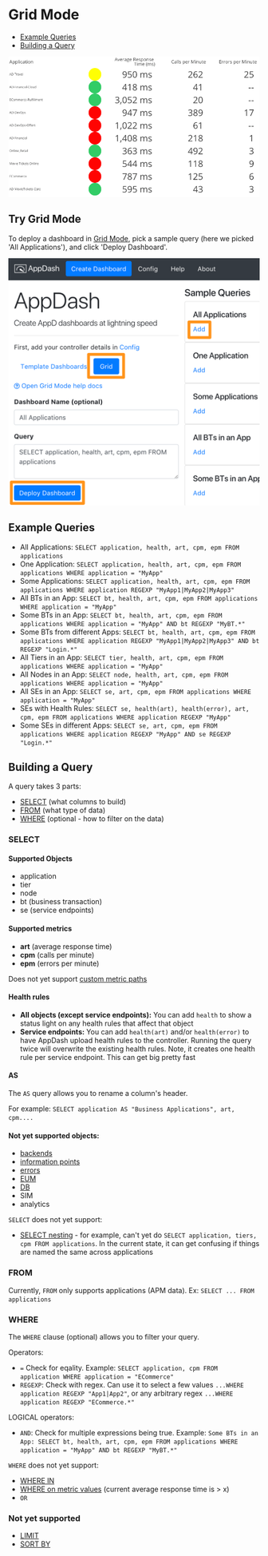 # Grid Mode

- [Example Queries](#example-queries)
- [Building a Query](#building-a-query)

![](img/grid-all-applications.png)

## Try Grid Mode

To deploy a dashboard in [Grid Mode](docs/grid.md), pick a sample query (here we picked 'All Applications'), and click 'Deploy Dashboard'.

![](img/gettingstarted-grid.png)

## Example Queries

- All Applications: `SELECT application, health, art, cpm, epm FROM applications`
- One Application: `SELECT application, health, art, cpm, epm FROM applications WHERE application = "MyApp"`
- Some Applications: `SELECT application, health, art, cpm, epm FROM applications WHERE application REGEXP "MyApp1|MyApp2|MyApp3"`
- All BTs in an App: `SELECT bt, health, art, cpm, epm FROM applications WHERE application = "MyApp"`
- Some BTs in an App: `SELECT bt, health, art, cpm, epm FROM applications WHERE application = "MyApp" AND bt REGEXP "MyBT.*"`
- Some BTs from different Apps: `SELECT bt, health, art, cpm, epm FROM applications WHERE application REGEXP "MyApp1|MyApp2|MyApp3" AND bt REGEXP "Login.*"`
- All Tiers in an App: `SELECT tier, health, art, cpm, epm FROM applications WHERE application = "MyApp"`
- All Nodes in an App: `SELECT node, health, art, cpm, epm FROM applications WHERE application = "MyApp"`
- All SEs in an App: `SELECT se, art, cpm, epm FROM applications WHERE application = "MyApp"`
- SEs with Health Rules: `SELECT se, health(art), health(error), art, cpm, epm FROM applications WHERE application REGEXP "MyApp"`
- Some SEs in different Apps: `SELECT se, art, cpm, epm FROM applications WHERE application REGEXP "MyApp" AND se REGEXP "Login.*"`

## Building a Query

A query takes 3 parts: 

- [SELECT](#select) (what columns to build)
- [FROM](#from) (what type of data)
- [WHERE](#where) (optional - how to filter on the data)

### SELECT

#### Supported Objects

- application
- tier
- node
- bt (business transaction)
- se (service endpoints)

#### Supported metrics

- **art** (average response time)
- **cpm** (calls per minute)
- **epm** (errors per minute)

Does not yet support [custom metric paths](https://github.com/Appdynamics/AppDash/issues/40)

#### Health rules

- **All objects (except service endpoints):** You can add `health` to show a status light on any health rules that affect that object
- **Service endpoints:** You can add `health(art)` and/or `health(error)` to have AppDash upload health rules to the controller. Running the query twice will overwrite the existing health rules. Note, it creates one health rule per service endpoint. This can get big pretty fast

#### AS

The `AS` query allows you to rename a column's header.

For example: `SELECT application AS "Business Applications", art, cpm....`

#### Not yet supported objects:

- [backends](https://github.com/Appdynamics/AppDash/issues/26)
- [information points](https://github.com/Appdynamics/AppDash/issues/32)
- [errors](https://github.com/Appdynamics/AppDash/issues/31)
- [EUM](https://github.com/Appdynamics/AppDash/issues/28)
- [DB](https://github.com/Appdynamics/AppDash/issues/27)
- SIM
- analytics

`SELECT` does not yet support:

- [SELECT nesting](https://github.com/Appdynamics/AppDash/issues/33) - for example, can't yet do `SELECT application, tiers, cpm FROM applications`. In the current state, it can get confusing if things are named the same across applications

### FROM

Currently, `FROM` only supports applications (APM data). Ex: `SELECT ... FROM applications`

### WHERE

The `WHERE` clause (optional) allows you to filter your query.

Operators:
- `=` Check for eqality. Example: `SELECT application, cpm FROM application WHERE application = "ECommerce"`
- `REGEXP`: Check with regex. Can use it to select a few values `...WHERE application REGEXP "App1|App2"`, or any arbitrary regex `...WHERE application REGEXP "ECommerce.*"`

LOGICAL operators:
- `AND`: Check for multiple expressions being true. Example: `Some BTs in an App: SELECT bt, health, art, cpm, epm FROM applications WHERE application = "MyApp" AND bt REGEXP "MyBT.*"`

`WHERE` does not yet support:

- [WHERE IN](https://github.com/Appdynamics/AppDash/issues/21)
- [WHERE on metric values](https://github.com/Appdynamics/AppDash/issues/22) (current average response time is > x)
- `OR`

### Not yet supported

- [LIMIT](https://github.com/Appdynamics/AppDash/issues/19)
- [SORT BY](https://github.com/Appdynamics/AppDash/issues/20)